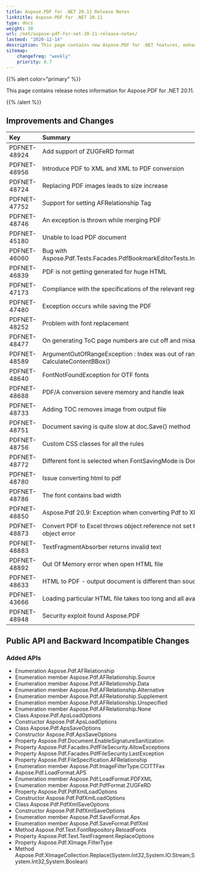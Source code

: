 ```yaml
---
title: Aspose.PDF for .NET 20.11 Release Notes
linktitle: Aspose.PDF for .NET 20.11
type: docs
weight: 30
url: /net/aspose-pdf-for-net-20-11-release-notes/
lastmod: "2020-12-14"
description: This page contains new Aspose.PDF for .NET features, enhancement, and bug fixes in 2020, version 20.11. 
sitemap:
    changefreq: "weekly"
    priority: 0.7
---
```


{{% alert color="primary" %}}

This page contains release notes information for Aspose.PDF for .NET 20.11.

{{% /alert %}}

## Improvements and Changes

|**Key**|**Summary**|**Category**|
| :- | :- | :- |
|PDFNET-48924|Add support of ZUGFeRD format|New Feature|
|PDFNET-48956|Introduce PDF to XML and XML to PDF conversion|New Feature|
|PDFNET-48724|Replacing PDF images leads to size increase|Enhancement|
|PDFNET-47752|Support for setting AFRelationship Tag|Enhancement|
|PDFNET-48746|An exception is thrown while merging PDF|Enhancement|
|PDFNET-45180|Unable to load PDF document|Bug|
|PDFNET-46060|Bug with Aspose.Pdf.Tests.Facades.PdfBookmarkEditorTests.InsertLastChildBookmark|Bug|
|PDFNET-46839|PDF is not getting generated for huge HTML|Bug|
|PDFNET-47173|Compliance with the specifications of the relevant regulatory bodies|Bug|
|PDFNET-47480|Exception occurs while saving the PDF|Bug|
|PDFNET-48252|Problem with font replacement|Bug|
|PDFNET-48477|On generating ToC page numbers are cut off and misaligned|Bug|
|PDFNET-48589|ArgumentOutOfRangeException : Index was out of range on CalculateContentBBox()|Bug|
|PDFNET-48640|FontNotFoundException for OTF fonts|Bug|
|PDFNET-48688|PDF/A conversion severe memory and handle leak|Bug|
|PDFNET-48733|Adding TOC removes image from output file|Bug|
|PDFNET-48751|Document saving is quite slow at doc.Save() method|Bug|
|PDFNET-48756|Custom CSS classes for all the rules|Bug|
|PDFNET-48772|Different font is selected when FontSavingMode is DontSave|Bug|
|PDFNET-48780|Issue converting html to pdf|Bug|
|PDFNET-48786|The font contains bad width|Bug|
|PDFNET-48850|Aspose.Pdf 20.9: Exception when converting Pdf to Xlsx|Bug|
|PDFNET-48873|Convert PDF to Excel throws object reference not set to an instance of an object error|Bug|
|PDFNET-48883|TextFragmentAbsorber returns invalid text|Bug|
|PDFNET-48892|Out Of Memory error when open HTML file|Bug|
|PDFNET-48633|HTML to PDF - output document is different than souce HTML|Bug|
|PDFNET-43666|Loading particular HTML file takes too long and all available memory|Bug|
|PDFNET-48948|Security exploit found Aspose.PDF|Bug|

## Public API and Backward Incompatible Changes 

### Added APIs 

* Enumeration Aspose.Pdf.AFRelationship
* Enumeration member Aspose.Pdf.AFRelationship.Source
* Enumeration member Aspose.Pdf.AFRelationship.Data
* Enumeration member Aspose.Pdf.AFRelationship.Alternative
* Enumeration member Aspose.Pdf.AFRelationship.Supplement
* Enumeration member Aspose.Pdf.AFRelationship.Unspecified
* Enumeration member Aspose.Pdf.AFRelationship.None
* Class Aspose.Pdf.ApsLoadOptions
* Constructor Aspose.Pdf.ApsLoadOptions
* Class Aspose.Pdf.ApsSaveOptions
* Constructor Aspose.Pdf.ApsSaveOptions
* Property Aspose.Pdf.Document.EnableSignatureSanitization
* Property Aspose.Pdf.Facades.PdfFileSecurity.AllowExceptions
* Property Aspose.Pdf.Facades.PdfFileSecurity.LastException
* Property Aspose.Pdf.FileSpecification.AFRelationship
* Enumeration member Aspose.Pdf.ImageFilterType.CCITTFax
* Aspose.Pdf.LoadFormat.APS
* Enumeration member Aspose.Pdf.LoadFormat.PDFXML
* Enumeration member Aspose.Pdf.PdfFormat.ZUGFeRD
* Property Aspose.Pdf.PdfXmlLoadOptions
* Constructor Aspose.Pdf.PdfXmlLoadOptions
* Class Aspose.Pdf.PdfXmlSaveOptions
* Constructor Aspose.Pdf.PdfXmlSaveOptions
* Enumeration member Aspose.Pdf.SaveFormat.Aps
* Enumeration member Aspose.Pdf.SaveFormat.PdfXml
* Method Aspose.Pdf.Text.FontRepository.ReloadFonts
* Property Aspose.Pdf.Text.TextFragment.ReplaceOptions
* Property Aspose.Pdf.XImage.FilterType
* Method Aspose.Pdf.XImageCollection.Replace(System.Int32,System.IO.Stream,System.Int32,System.Boolean)
